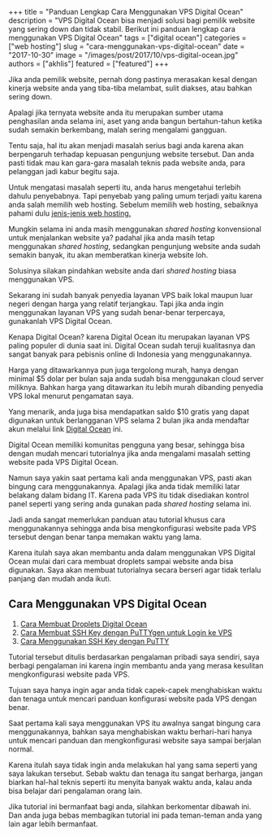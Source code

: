 +++
title = "Panduan Lengkap Cara Menggunakan VPS Digital Ocean"
description = "VPS Digital Ocean bisa menjadi solusi bagi pemilik website yang sering down dan tidak stabil. Berikut ini panduan lengkap cara menggunakan VPS Digital Ocean"
tags = ["digital ocean"]
categories = ["web hosting"]
slug = "cara-menggunakan-vps-digital-ocean"
date = "2017-10-30"
image = "/images/post/2017/10/vps-digital-ocean.jpg"
authors = ["akhlis"]
featured = ["featured"]
+++

Jika anda pemilik website, pernah dong pastinya merasakan kesal dengan kinerja website anda yang tiba-tiba melambat, sulit diakses, atau bahkan sering down.

Apalagi jika ternyata website anda itu merupakan sumber utama penghasilan anda selama ini, aset yang anda bangun bertahun-tahun ketika sudah semakin berkembang, malah sering mengalami gangguan.

Tentu saja, hal itu akan menjadi masalah serius bagi anda karena akan berpengaruh terhadap kepuasan pengunjung website tersebut. Dan anda pasti tidak mau kan gara-gara masalah teknis pada website anda, para pelanggan jadi kabur begitu saja.

Untuk mengatasi masalah seperti itu, anda harus mengetahui terlebih dahulu penyebabnya. Tapi penyebab yang paling umum terjadi yaitu karena anda salah memilih web hosting. Sebelum memilih web hosting, sebaiknya pahami dulu [jenis-jenis web hosting.](https://nettren.com/perbedaan-shared-hosting-cloud-hosting-dan-vps)

Mungkin selama ini anda masih menggunakan _shared hosting_ konvensional untuk menjalankan website ya? padahal jika anda masih tetap menggunakan _shared hosting_, sedangkan pengunjung website anda sudah semakin banyak, itu akan memberatkan kinerja website loh.

Solusinya silakan pindahkan website anda dari _shared hosting_ biasa menggunakan VPS.

Sekarang ini sudah banyak penyedia layanan VPS baik lokal maupun luar negeri dengan harga yang relatif terjangkau. Tapi jika anda ingin menggunakan layanan VPS yang sudah benar-benar terpercaya, gunakanlah VPS Digital Ocean.

Kenapa Digital Ocean? karena Digital Ocean itu merupakan layanan VPS paling populer di dunia saat ini. Digital Ocean sudah teruji kualitasnya dan sangat banyak para pebisnis online di Indonesia yang menggunakannya.

Harga yang ditawarkannya pun juga tergolong murah, hanya dengan minimal $5 dolar per bulan saja anda sudah bisa menggunakan cloud server miliknya. Bahkan harga yang ditawarkan itu lebih murah dibanding penyedia VPS lokal menurut pengamatan saya.

Yang menarik, anda juga bisa mendapatkan saldo $10 gratis yang dapat digunakan untuk berlangganan VPS selama 2 bulan jika anda mendaftar akun melalui link [Digital Ocean](https://m.do.co/c/29ffbe26bb28) ini.

Digital Ocean memiliki komunitas pengguna yang besar, sehingga bisa dengan mudah mencari tutorialnya jika anda mengalami masalah setting website pada VPS Digital Ocean.

Namun saya yakin saat pertama kali anda menggunakan VPS, pasti akan bingung cara menggunakannya. Apalagi jika anda tidak memiliki latar belakang dalam bidang IT. Karena pada VPS itu tidak disediakan kontrol panel seperti yang sering anda gunakan pada _shared hosting_ selama ini.

Jadi anda sangat memerlukan panduan atau tutorial khusus cara menggunakannya sehingga anda bisa mengkonfigurasi website pada VPS tersebut dengan benar tanpa memakan waktu yang lama.

Karena itulah saya akan membantu anda dalam menggunakan VPS Digital Ocean mulai dari cara membuat droplets sampai website anda bisa digunakan. Saya akan membuat tutorialnya secara berseri agar tidak terlalu panjang dan mudah anda ikuti.

## Cara Menggunakan VPS Digital Ocean
1. [Cara Membuat Droplets Digital Ocean](https://nettren.com/cara-membuat-droplets-digital-ocean/)
2. [Cara Membuat SSH Key dengan PuTTYgen untuk Login ke VPS](https://nettren.com/cara-membuat-ssh-key/)
3. [Cara Menggunakan SSH Key dengan PuTTY](https://nettren.com/cara-menggunakan-ssh-key-dengan-putty/)

Tutorial tersebut ditulis berdasarkan pengalaman pribadi saya sendiri, saya berbagi pengalaman ini karena ingin membantu anda yang merasa kesulitan mengkonfigurasi website pada VPS. 

Tujuan saya hanya ingin agar anda tidak capek-capek menghabiskan waktu dan tenaga untuk mencari panduan konfigurasi website pada VPS dengan benar.

Saat pertama kali saya menggunakan VPS itu awalnya sangat bingung cara menggunakannya, bahkan saya menghabiskan waktu berhari-hari hanya untuk mencari panduan dan mengkonfigurasi website saya sampai berjalan normal. 

Karena itulah saya tidak ingin anda melakukan hal yang sama seperti yang saya lakukan tersebut. Sebab waktu dan tenaga itu sangat berharga, jangan biarkan hal-hal teknis seperti itu menyita banyak waktu anda, kalau anda bisa belajar dari pengalaman orang lain.

Jika tutorial ini bermanfaat bagi anda, silahkan berkomentar dibawah ini. Dan anda juga bebas membagikan tutorial ini pada teman-teman anda yang lain agar lebih bermanfaat.